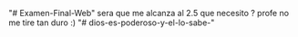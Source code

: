 "# Examen-Final-Web" 
sera que me alcanza al 2.5 que necesito ?
profe no me tire tan duro :)
"# dios-es-poderoso-y-el-lo-sabe-" 
